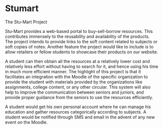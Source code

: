 Stumart
=======

The Stu-Mart Project


Stu-Mart provides a web-based portal to buy-sell-borrow resources. This contributes immensely to the reusability and availability of the products. The project intends to provide links to the soft content related to subjects or soft copies of notes. Another feature the project would like to include is to allow retailers or fellow students to showcase their products on our website. 

A student can then obtain all the resources at a relatively lower cost and relatively less effort without having to search for it, and hence using his time in much more efficient manner. The highlight of this project is that it facilitates an integration with the Moodle of the specific organization to provide the student with materials provided by the organizations like assignments, college content, or any other circular. This system will also help to improve the communication between seniors and juniors, and provide proper guidance from the seniors to use the resources efficiently. 

A student would get his own personal account where he can manage his education and gather resources categorically according to subjects. A student would be notified through SMS and email in the advent of any new event on the Moodle.
 
